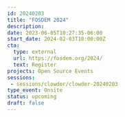 ```yaml
---
id: 20240203
title: "FOSDEM 2024"
description: 
date: 2023-06-05T10:27:35-06:00
start_date: 2024-02-03T10:00:00Z
cta: 
  type: external
  url: https://fosdem.org/2024/
  text: Register
projects: Open Source Events
sessions:
 - sessions/clowder/clowder-20240203
type_event: Onsite
status: upcoming
draft: false
---
```


